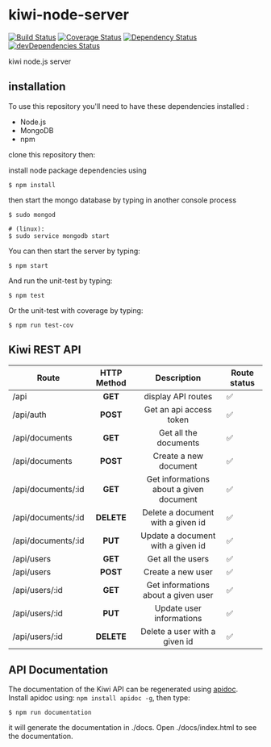 # kiwi-node-server
[![Build Status](https://travis-ci.org/Musicoll/kiwi-node-server.svg?branch=master)](https://travis-ci.org/Musicoll/kiwi-node-server)
[![Coverage Status](https://coveralls.io/repos/github/Musicoll/kiwi-node-server/badge.svg?branch=master)](https://coveralls.io/github/Musicoll/kiwi-node-server?branch=master)
[![Dependency Status](https://david-dm.org/Musicoll/kiwi-node-server.svg)](https://david-dm.org/Musicoll/kiwi-node-server)
[![devDependencies Status](https://david-dm.org/Musicoll/kiwi-node-server/dev-status.svg)](https://david-dm.org/Musicoll/kiwi-node-server?type=dev)

kiwi node.js server

## installation

To use this repository you'll need to have these dependencies installed :
 - Node.js
 - MongoDB
 - npm

clone this repository then:

install node package dependencies using

```shell
$ npm install
```

then start the mongo database by typing in another console process
```shell
$ sudo mongod

# (linux):
$ sudo service mongodb start
```

You can then start the server by typing:
```shell
$ npm start
```

And run the unit-test by typing:
```shell
$ npm test
```

Or the unit-test with coverage by typing:
```shell
$ npm run test-cov
```

## Kiwi REST API

| Route              | HTTP Method |               Description               | Route status       |
|--------------------|:-----------:|:---------------------------------------:|--------------------|
| /api               | **GET**     | display API routes                      | :white_check_mark: |
| /api/auth          | **POST**    | Get an api access token                 | :white_check_mark: |
| /api/documents     | **GET**     | Get all the documents                   | :white_check_mark: |
| /api/documents     | **POST**    | Create a new document                   | :white_check_mark: |
| /api/documents/:id | **GET**     | Get informations about a given document | :white_check_mark: |
| /api/documents/:id | **DELETE**  | Delete a document with a given id       | :white_check_mark: |
| /api/documents/:id | **PUT**     | Update a document with a given id       | :white_check_mark: |
| /api/users         | **GET**     | Get all the users                       | :white_check_mark: |
| /api/users         | **POST**    | Create a new user                       | :white_check_mark: |
| /api/users/:id     | **GET**     | Get informations about a given user     | :white_check_mark: |
| /api/users/:id     | **PUT**     | Update user informations                | :white_check_mark: |
| /api/users/:id     | **DELETE**  | Delete a user with a given id           | :white_check_mark: |

## API Documentation

The documentation of the Kiwi API can be regenerated using [apidoc](http://apidocjs.com/).  
Install apidoc using: `npm install apidoc -g`, then type:

```shell
$ npm run documentation
```

it will generate the documentation in ./docs. Open ./docs/index.html to see the documentation.
